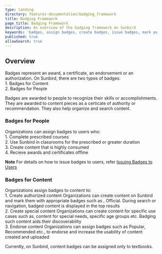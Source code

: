 ```yaml
---
type: landing
directory: features-documentation/badging_framework
title: Badging Framework 
page_title: Badging Framework
description: An overview of the badging framework on Sunbird
keywords: 'badges, assign badges, create badges, issue badges, mark as recommneded, mark as popular, mark as official'
published: true
allowSearch: true
---
```


## Overview

Badges represent an award, a certificate, an endorsement or an authorization. On Sunbird, there are two types of badges: <br>1. Badges for Content <br>2. Badges for People

Badges are awarded to people to recognize their skills or accomplishments. They are awarded to content pieces as a certicate of authority or recommendation. They also help organize and search content.  

### Badges for People

Organizations can assign badges to users who:
<br>1. Complete prescribed courses <br>2. Use Sunbird in classrooms for the prescribed or greater duration <br>3. Create content that is highly consumed <br>4. Recieve awards and certificates offline

**Note** For details on how to issue badges to users, refer [Issuing Badges to Users](../badges_users/#Issuing-Badges-to-Users)

### Badges for Content
Organizations assign badges to content to:
<br>1. Create authorized content
Organizations can create content on Sunbird and mark them with appropriate badges such as , Official.
During search or navigation, badged content is displayed in the top results
<br>2. Create special content
Organizations can create content for specific use cases such as, content for special needs, specific age
groups etc. Badging such content aids their discoverability
<br>3. Endorse content
Organizations can assign badges such as Popular, Recommended etc., to endorse and increase the
usability of content created and uploaded

Currently, on Sunbird, content badges can be assigned only to textbooks.
